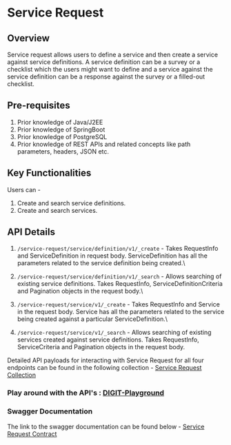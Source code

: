 # Service Request

## Overview

Service request allows users to define a service and then create a service against service definitions. A service definition can be a survey or a checklist which the users might want to define and a service against the service definition can be a response against the survey or a filled-out checklist.

## Pre-requisites

1. Prior knowledge of Java/J2EE
2. Prior knowledge of SpringBoot
3. Prior knowledge of PostgreSQL
4. Prior knowledge of REST APIs and related concepts like path parameters, headers, JSON etc.

## Key Functionalities

Users can -

1. Create and search service definitions.
2. Create and search services.

## API Details

1. `/service-request/service/definition/v1/_create` - Takes RequestInfo and ServiceDefinition in request body. ServiceDefinition has all the parameters related to the service definition being created.\

2. `/service-request/service/definition/v1/_search` - Allows searching of existing service definitions. Takes RequestInfo, ServiceDefinitionCriteria and Pagination objects in the request body.\

3. `/service-request/service/v1/_create` - Takes RequestInfo and Service in the request body. Service has all the parameters related to the service being created against a particular ServiceDefinition.\

4. `/service-request/service/v1/_search` - Allows searching of existing services created against service definitions. Takes RequestInfo, ServiceCriteria and Pagination objects in the request body.

Detailed API payloads for interacting with Service Request for all four endpoints can be found in the following collection - [Service Request Collection](https://api.postman.com/collections/12892142-f7bf3d00-6eed-4efc-8cbe-66dd22833f8e?access\_key=PMAT-01GST3SNZDFX2CZ5GW0A69M91K)

### Play around with the API's : [DIGIT-Playground](https://digit-api.apidog.io/doc-507201)&#x20;

### Swagger Documentation

The link to the swagger documentation can be found below - [Service Request Contract](https://editor.swagger.io/?url=https://raw.githubusercontent.com/egovernments/DIGIT-OSS/health-checklist-final/core-services/service-request/src/main/resources/service-request-contract.yaml)
